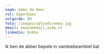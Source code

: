 ```yaml
---
naam: Emma de Heer
rol: Opperbaas
volgorde: 99
foto: /images/uploads/emma.jpg
email: emauamemail,asda.nl
linkedin: bobba
---
```

I﻿k ben de abber bepste in vambiebeambiel bal